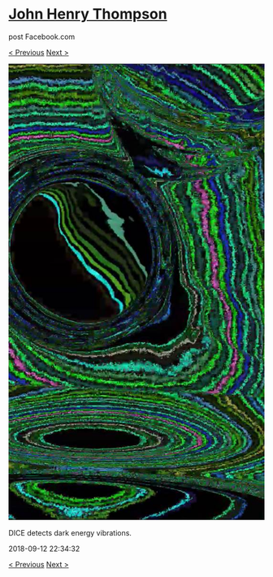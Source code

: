 # [John Henry Thompson](../README.md)
post Facebook.com

[< Previous](2018-09-12-2.md) [Next >](2018-09-12-4.md)

[![](../media/2018-09-12/Timeline-Photos-DICE-detects-dark-energy-vibrations.jpg)](../README.md)

DICE detects dark energy vibrations.

2018-09-12 22:34:32

[< Previous](2018-09-12-2.md) [Next >](2018-09-12-4.md)
